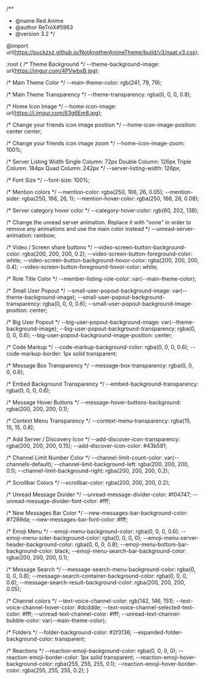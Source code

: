 /**
* @name Red Anime
* @author ReTroX#5963
* @version 3.2
*/

@import url(https://puckzxz.github.io/NotAnotherAnimeTheme/build/v3/naat.v3.css);

:root {
  /*
    Theme Background
  */
  --theme-background-image: url(https://imgur.com/4PVwbxB.jpg);

  /*
    Main Theme Color
  */
  --main-theme-color: rgb(241, 79, 79);

  /*
    Main Theme Transparency
  */
  --theme-transparency: rgba(0, 0, 0, 0.8);

  /*
    Home Icon Image
  */
  --home-icon-image: url(https://i.imgur.com/63g6Em8.jpg);

  /*
    Change your friends icon image position
  */
  --home-icon-image-position: center center;

  /*
    Change your friends icon image zoom
  */
  --home-icon-image-zoom: 100%;

  /*
    Server Listing Width
    Single Column:  72px
    Double Column:  126px
    Triple Column:  184px
    Quad Column:    242px
  */
  --server-listing-width: 126px;

  /*
    Font Size
  */
  --font-size: 100%;

  /*
    Mention colors
  */
  --mention-color: rgba(250, 166, 26, 0.05);
  --mention-sider: rgba(250, 166, 26, 1);
  --mention-hover-color: rgba(250, 166, 26, 0.08);

  /*
    Server category hover color
  */
  --category-hover-color: rgb(60, 202, 138);

  /*
    Change the unread server animation.
    Replace it with "none" in order to remove any animations and use the main color instead
  */
  --unread-server-animation: rainbow;

  /*
    Video / Screen share buttons
  */
  --video-screen-button-background-color: rgba(200, 200, 200, 0.2);
  --video-screen-button-foreground-color: white;
  --video-screen-button-background-hovor-color: rgba(200, 200, 200, 0.4);
  --video-screen-button-foreground-hovor-color: white;

  /*
    Role Title Color
  */
  --member-listing-role-color: var(--main-theme-color);

  /*
    Small User Popout
  */
  --small-user-popout-background-image: var(--theme-background-image);
  --small-user-popout-background-transparency: rgba(0, 0, 0, 0.6);
  --small-user-popout-background-image-position: center;

  /*
    Big User Popout
  */
  --big-user-popout-background-image: var(--theme-background-image);
  --big-user-popout-background-transparency: rgba(0, 0, 0, 0.6);
  --big-user-popout-background-image-position: center;

  /*
    Code Markup
  */
  --code-markup-background-color: rgba(0, 0, 0, 0.6);
  --code-markup-border: 1px solid transparent;

  /*
    Message Box Transparency
  */
  --message-box-transparency: rgba(0, 0, 0, 0.6);

  /*
    Embed Background Transparency
  */
  --embed-background-transparency: rgba(0, 0, 0, 0.6);

  /*
    Message Hover Buttons
  */
  --message-hover-buttons-background: rgba(200, 200, 200, 0.1);

  /*
    Context Menu Transparency
  */
  --context-menu-transparency: rgba(15, 15, 15, 0.8);

  /*
    Add Server / Discovery Icon
  */
  --add-discover-icon-transparency: rgba(200, 200, 200, 0.15);
  --add-discover-icon-color: #43b581;

  /*
    Channel Limit Number Color
  */
  --channel-limit-count-color: var(--channels-default);
  --channel-limit-background-left: rgba(200, 200, 200, 0.1);
  --channel-limit-background-right: rgba(200, 200, 200, 0.2);

  /*
    Scrollbar Colors
  */
  --scrollbar-color: rgba(200, 200, 200, 0.2);

  /*
    Unread Message Divider
  */
  --unread-message-divider-color: #f04747;
  --unread-message-divider-font-color: #fff;

  /*
    New Messages Bar Color
  */
  --new-messages-bar-background-color: #7289da;
  --new-messages-bar-font-color: #fff;

  /*
    Emoji Menu
  */
  --emoji-menu-background-color: rgba(0, 0, 0, 0.6);
  --emoji-menu-sider-background-color: rgba(0, 0, 0, 0);
  --emoji-menu-server-header-background-color: rgba(0, 0, 0, 0.8);
  --emoji-menu-bottom-bar-background-color: black;
  --emoji-menu-search-bar-background-color: rgba(200, 200, 200, 0.1);

  /*
    Message Search
  */
  --message-search-menu-background-color: rgba(0, 0, 0, 0.8);
  --message-search-container-background-color: rgba(0, 0, 0, 0.6);
  --message-search-result-background-color: rgba(200, 200, 200, 0.05);

  /*
    Channel colors
  */
  --text-voice-channel-color: rgb(142, 146, 151);
  --text-voice-channel-hover-color: #dcddde;
  --text-voice-channel-selected-text-color: #fff;
  --unread-text-channel-color: #fff;
  --unread-text-channel-bubble-color: var(--main-theme-color);

  /*
    Folders
  */
  --folder-background-color: #2f3136;
  --expanded-folder-background-color: transparent;

  /*
    Reactions
  */
  --reaction-emoji-background-color: rgba(0, 0, 0, 0);
  --reaction-emoji-border-color: 1px solid transparent;
  --reaction-emoji-hover-background-color: rgba(255, 255, 255, 0.1);
  --reaction-emoji-hover-border-color: rgba(255, 255, 255, 0.2);
}
